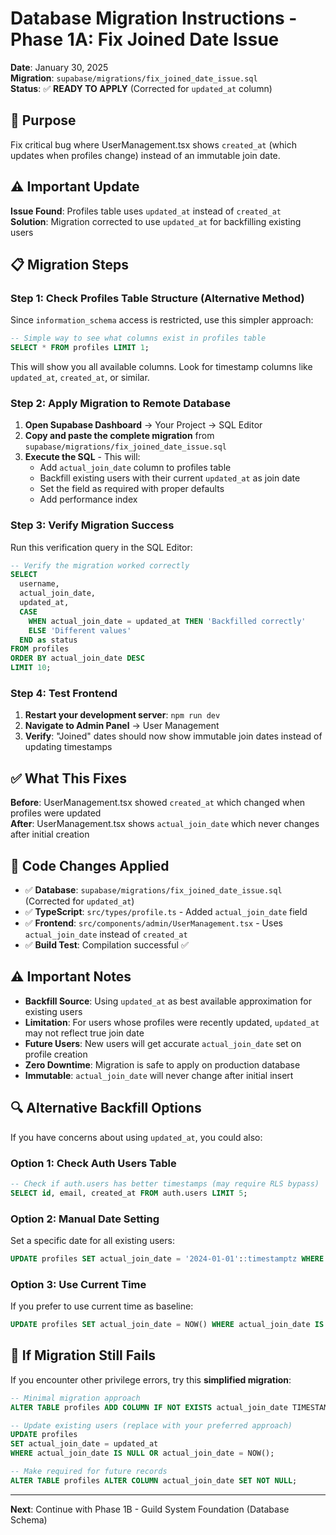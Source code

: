 # Database Migration Instructions - Phase 1A: Fix Joined Date Issue

**Date**: January 30, 2025  
**Migration**: `supabase/migrations/fix_joined_date_issue.sql`  
**Status**: ✅ **READY TO APPLY** (Corrected for `updated_at` column)

## 🎯 **Purpose**
Fix critical bug where UserManagement.tsx shows `created_at` (which updates when profiles change) instead of an immutable join date.

## ⚠️ **Important Update**
**Issue Found**: Profiles table uses `updated_at` instead of `created_at`  
**Solution**: Migration corrected to use `updated_at` for backfilling existing users

## 📋 **Migration Steps**

### **Step 1: Check Profiles Table Structure (Alternative Method)**
Since `information_schema` access is restricted, use this simpler approach:

```sql
-- Simple way to see what columns exist in profiles table
SELECT * FROM profiles LIMIT 1;
```

This will show you all available columns. Look for timestamp columns like `updated_at`, `created_at`, or similar.

### **Step 2: Apply Migration to Remote Database**
1. **Open Supabase Dashboard** → Your Project → SQL Editor
2. **Copy and paste the complete migration** from `supabase/migrations/fix_joined_date_issue.sql`
3. **Execute the SQL** - This will:
   - Add `actual_join_date` column to profiles table
   - Backfill existing users with their current `updated_at` as join date
   - Set the field as required with proper defaults
   - Add performance index

### **Step 3: Verify Migration Success**
Run this verification query in the SQL Editor:

```sql
-- Verify the migration worked correctly
SELECT 
  username,
  actual_join_date,
  updated_at,
  CASE 
    WHEN actual_join_date = updated_at THEN 'Backfilled correctly'
    ELSE 'Different values'
  END as status
FROM profiles
ORDER BY actual_join_date DESC
LIMIT 10;
```

### **Step 4: Test Frontend**
1. **Restart your development server**: `npm run dev`
2. **Navigate to Admin Panel** → User Management
3. **Verify**: "Joined" dates should now show immutable join dates instead of updating timestamps

## ✅ **What This Fixes**

**Before**: UserManagement.tsx showed `created_at` which changed when profiles were updated  
**After**: UserManagement.tsx shows `actual_join_date` which never changes after initial creation

## 🔧 **Code Changes Applied**

- ✅ **Database**: `supabase/migrations/fix_joined_date_issue.sql` (Corrected for `updated_at`)
- ✅ **TypeScript**: `src/types/profile.ts` - Added `actual_join_date` field
- ✅ **Frontend**: `src/components/admin/UserManagement.tsx` - Uses `actual_join_date` instead of `created_at`
- ✅ **Build Test**: Compilation successful ✅

## ⚠️ **Important Notes**

- **Backfill Source**: Using `updated_at` as best available approximation for existing users
- **Limitation**: For users whose profiles were recently updated, `updated_at` may not reflect true join date
- **Future Users**: New users will get accurate `actual_join_date` set on profile creation
- **Zero Downtime**: Migration is safe to apply on production database
- **Immutable**: `actual_join_date` will never change after initial insert

## 🔍 **Alternative Backfill Options**
If you have concerns about using `updated_at`, you could also:

### **Option 1: Check Auth Users Table**
```sql
-- Check if auth.users has better timestamps (may require RLS bypass)
SELECT id, email, created_at FROM auth.users LIMIT 5;
```

### **Option 2: Manual Date Setting**
Set a specific date for all existing users:
```sql
UPDATE profiles SET actual_join_date = '2024-01-01'::timestamptz WHERE actual_join_date IS NULL;
```

### **Option 3: Use Current Time**
If you prefer to use current time as baseline:
```sql
UPDATE profiles SET actual_join_date = NOW() WHERE actual_join_date IS NULL;
```

## 🚨 **If Migration Still Fails**

If you encounter other privilege errors, try this **simplified migration**:

```sql
-- Minimal migration approach
ALTER TABLE profiles ADD COLUMN IF NOT EXISTS actual_join_date TIMESTAMPTZ DEFAULT NOW();

-- Update existing users (replace with your preferred approach)
UPDATE profiles 
SET actual_join_date = updated_at 
WHERE actual_join_date IS NULL OR actual_join_date = NOW();

-- Make required for future records
ALTER TABLE profiles ALTER COLUMN actual_join_date SET NOT NULL;
```

---

**Next**: Continue with Phase 1B - Guild System Foundation (Database Schema) 